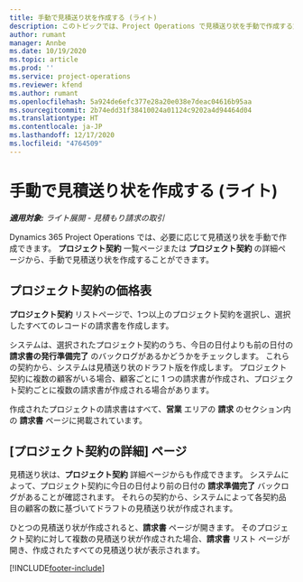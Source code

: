 ```yaml
---
title: 手動で見積送り状を作成する (ライト)
description: このトピックでは、Project Operations で見積送り状を手動で作成する方法について解説します。
author: rumant
manager: Annbe
ms.date: 10/19/2020
ms.topic: article
ms.prod: ''
ms.service: project-operations
ms.reviewer: kfend
ms.author: rumant
ms.openlocfilehash: 5a924de6efc377e28a20e038e7deac04616b95aa
ms.sourcegitcommit: 2b74edd31f38410024a01124c9202a4d94464d04
ms.translationtype: HT
ms.contentlocale: ja-JP
ms.lasthandoff: 12/17/2020
ms.locfileid: "4764509"
---
```

# <a name="create-a-manual-proforma-invoice---lite"></a>手動で見積送り状を作成する (ライト)

_**適用対象:** ライト展開 - 見積もり請求の取引_

Dynamics 365 Project Operations では、必要に応じて見積送り状を手動で作成できます。 **プロジェクト契約** 一覧ページまたは **プロジェクト契約** の詳細ページから、手動で見積送り状を作成することができます。

##  <a name="project-contracts-list-page"></a>プロジェクト契約の価格表

**プロジェクト契約** リストページで、1つ以上のプロジェクト契約を選択し、選択したすべてのレコードの請求書を作成します。

システムは、選択されたプロジェクト契約のうち、今日の日付よりも前の日付の **請求書の発行準備完了** のバックログがあるかどうかをチェックします。 これらの契約から、システムは見積送り状のドラフト版を作成します。 プロジェクト契約に複数の顧客がいる場合、顧客ごとに 1 つの請求書が作成され、プロジェクト契約ごとに複数の請求書が作成される場合があります。

作成されたプロジェクトの請求書はすべて、**営業** エリアの **請求** のセクション内の **請求書** ページに掲載されています。

## <a name="project-contract-details-page"></a>[プロジェクト契約の詳細] ページ

見積送り状は、**プロジェクト契約** 詳細ページからも作成できます。 システムによって、プロジェクト契約に今日の日付より前の日付の **請求準備完了** バックログがあることが確認されます。 それらの契約から、システムによって各契約品目の顧客の数に基づいてドラフトの見積送り状が作成されます。

ひとつの見積送り状が作成されると、**請求書** ページが開きます。 そのプロジェクト契約に対して複数の見積送り状が作成された場合、**請求書** リスト ページが開き、作成されたすべての見積送り状が表示されます。


[!INCLUDE[footer-include](../../includes/footer-banner.md)]